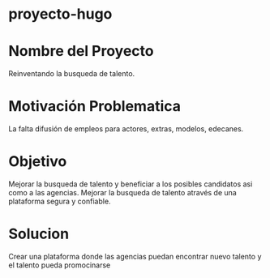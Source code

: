 # proyecto-hugo
# Nombre del Proyecto
Reinventando la busqueda de talento.

# Motivación Problematica
La falta difusión de empleos para actores, extras, modelos,
edecanes.


# Objetivo
Mejorar la busqueda de talento y beneficiar a los posibles
candidatos asi como a las agencias.
 Mejorar la busqueda de talento através de una
plataforma segura y confiable.




# Solucion
Crear una plataforma donde las agencias puedan
encontrar nuevo talento y el talento pueda promocinarse
